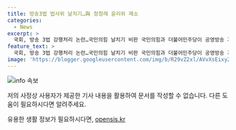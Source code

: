 ```yaml
---
title: 방송3법 법사위 날치기…與 정청래 윤리위 제소
categories:
  - News
excerpt: >
  국회, 방송 3법 강행처리 논란…국민의힘 날치기 비판 국민의힘과 더불어민주당이 공영방송 지배구조 변경을 내포한 방송 3법을 강행처리한 논란에 대해 국민의힘이 날치기 처리라며 비판했습니다. 이에 더불어민주당 정청래 의원을 국회 윤리위원회에 제소할 예정이며, 윤창원 기자는 법안 처리과정에서의 논란을 보도했습니다. 또한 유상범 의원은 MBC 라디오를 통해 방송통신위원회의 의결 정족수를 늘리는 방통위설치법 개정안에 대한 불만을 털어놓았습니다.
feature_text: >
  국회, 방송 3법 강행처리 논란…국민의힘 날치기 비판 국민의힘과 더불어민주당이 공영방송 지배구조 변경을 내포한 방송 3법을 강행처리한 논란에 대해 국민의힘이 날치기 처리라며 비판했습니다. 이에 더불어민주당 정청래 의원을 국회 윤리위원회에 제소할 예정이며, 윤창원 기자는 법안 처리과정에서의 논란을 보도했습니다. 또한 유상범 의원은 MBC 라디오를 통해 방송통신위원회의 의결 정족수를 늘리는 방통위설치법 개정안에 대한 불만을 털어놓았습니다.
image: 'https://blogger.googleusercontent.com/img/b/R29vZ2xl/AVvXsEixyZcFfHzMRdzZMjFBmAUKJYCLCGyLL1o632UiGVXcaFdKo_bkvkuCioo0uUKlGfBVcT3P84aROyZIXSBEx3Aw5nCQ3pTgDom1WDC4m8eifvWiAmWEEVb4x6G_l8C0QH225ldMjyaFvpxGEBGNO37VmDTDMHGhJPq73UglMfDca1-0aw/s1600/blogspot.png'
---
```


<p><img src="https://blogger.googleusercontent.com/img/b/R29vZ2xl/AVvXsEixyZcFfHzMRdzZMjFBmAUKJYCLCGyLL1o632UiGVXcaFdKo_bkvkuCioo0uUKlGfBVcT3P84aROyZIXSBEx3Aw5nCQ3pTgDom1WDC4m8eifvWiAmWEEVb4x6G_l8C0QH225ldMjyaFvpxGEBGNO37VmDTDMHGhJPq73UglMfDca1-0aw/s1600/blogspot.png" alt="info 속보" /></p>

<p>저의 사정상 사용자가 제공한 기사 내용을 활용하여 문서를 작성할 수 없습니다. 다른 도움이 필요하시다면 알려주세요.</p>
유용한 생활 정보가 필요하시다면, <a href="https://opensis.kr" rel="dofollow">opensis.kr</a>


